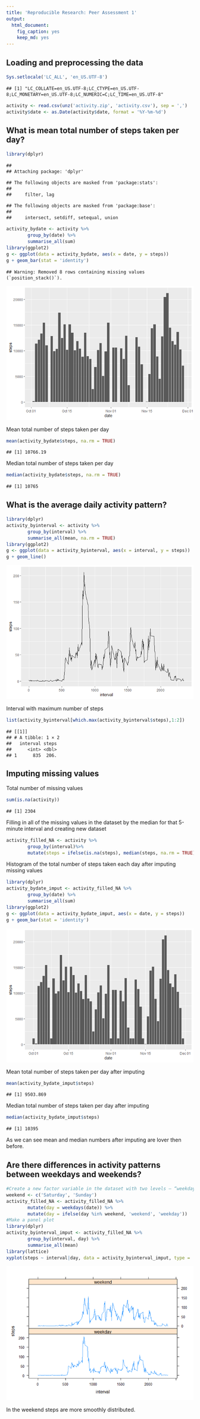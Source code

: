 ```yaml
---
title: 'Reproducible Research: Peer Assessment 1'
output:
  html_document:
    fig_caption: yes
    keep_md: yes
---
```


## Loading and preprocessing the data


```r
Sys.setlocale('LC_ALL', 'en_US.UTF-8')
```

```
## [1] "LC_COLLATE=en_US.UTF-8;LC_CTYPE=en_US.UTF-8;LC_MONETARY=en_US.UTF-8;LC_NUMERIC=C;LC_TIME=en_US.UTF-8"
```

```r
activity <- read.csv(unz('activity.zip', 'activity.csv'), sep = ',')
activity$date <- as.Date(activity$date, format = '%Y-%m-%d')
```

## What is mean total number of steps taken per day?


```r
library(dplyr)
```

```
## 
## Attaching package: 'dplyr'
```

```
## The following objects are masked from 'package:stats':
## 
##     filter, lag
```

```
## The following objects are masked from 'package:base':
## 
##     intersect, setdiff, setequal, union
```

```r
activity_bydate <- activity %>%
        group_by(date) %>%
        summarise_all(sum)
library(ggplot2)
g <- ggplot(data = activity_bydate, aes(x = date, y = steps))
g + geom_bar(stat = 'identity')
```

```
## Warning: Removed 8 rows containing missing values (`position_stack()`).
```

![](PA1_template_files/figure-html/unnamed-chunk-2-1.png)<!-- -->

 Mean total number of steps taken per day


```r
mean(activity_bydate$steps, na.rm = TRUE)
```

```
## [1] 10766.19
```

 Median total number of steps taken per day


```r
median(activity_bydate$steps, na.rm = TRUE)
```

```
## [1] 10765
```

## What is the average daily activity pattern?


```r
library(dplyr)
activity_byinterval <- activity %>%
        group_by(interval) %>%
        summarise_all(mean, na.rm = TRUE)
library(ggplot2)
g <- ggplot(data = activity_byinterval, aes(x = interval, y = steps))
g + geom_line()
```

![](PA1_template_files/figure-html/unnamed-chunk-5-1.png)<!-- -->

 Interval with maximum number of steps


```r
list(activity_byinterval[which.max(activity_byinterval$steps),1:2])
```

```
## [[1]]
## # A tibble: 1 × 2
##   interval steps
##      <int> <dbl>
## 1      835  206.
```

## Imputing missing values

 Total number of missing values


```r
sum(is.na(activity))
```

```
## [1] 2304
```

 Filling in all of the missing values in the dataset by the median for that 5-minute interval and creating new dataset


```r
activity_filled_NA <- activity %>%
        group_by(interval)%>%
        mutate(steps = ifelse(is.na(steps), median(steps, na.rm = TRUE), steps))
```

 Histogram of the total number of steps taken each day after imputing missing values


```r
library(dplyr)
activity_bydate_imput <- activity_filled_NA %>%
        group_by(date) %>%
        summarise_all(sum)
library(ggplot2)
g <- ggplot(data = activity_bydate_imput, aes(x = date, y = steps))
g + geom_bar(stat = 'identity')
```

![](PA1_template_files/figure-html/unnamed-chunk-9-1.png)<!-- -->

 Mean total number of steps taken per day after imputing


```r
mean(activity_bydate_imput$steps)
```

```
## [1] 9503.869
```

 Median total number of steps taken per day after imputing


```r
median(activity_bydate_imput$steps)
```

```
## [1] 10395
```

As we can see mean and median numbers after imputing are lover then before.

## Are there differences in activity patterns between weekdays and weekends?


```r
#Create a new factor variable in the dataset with two levels – “weekday” and “weekend”
weekend <- c('Saturday', 'Sunday')
activity_filled_NA <- activity_filled_NA %>%
        mutate(day = weekdays(date)) %>%
        mutate(day = ifelse(day %in% weekend, 'weekend', 'weekday'))
#Make a panel plot
library(dplyr)
activity_byinterval_imput <- activity_filled_NA %>%
        group_by(interval, day) %>%
        summarise_all(mean)
library(lattice)
xyplot(steps ~ interval|day, data = activity_byinterval_imput, type = 'l', layout = c(1,2))
```

![](PA1_template_files/figure-html/panelplot-1.png)<!-- -->

 In the weekend steps are more smoothly distributed.
